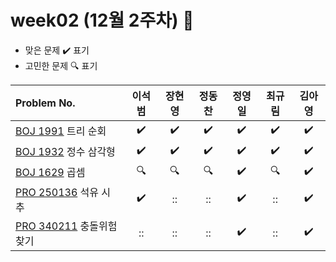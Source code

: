 
# week02 (12월 2주차) :pencil:

- 맞은 문제 :heavy_check_mark: 표기
- 고민한 문제 :mag: 표기


|Problem No.|이석범|장현영|정동찬|정영일|최규림|김아영|
|:-------------------------|:-----:|:------------------:|:-----:|:-----:|:-----:|:-----:|
|[BOJ 1991](https://www.acmicpc.net/problem/1991) 트리 순회|:heavy_check_mark:|:heavy_check_mark:|:heavy_check_mark:|:heavy_check_mark:|:heavy_check_mark:|:heavy_check_mark:|
|[BOJ 1932](https://www.acmicpc.net/problem/1932) 정수 삼각형|:heavy_check_mark:|:heavy_check_mark:|:heavy_check_mark:|:heavy_check_mark:|:heavy_check_mark:|:heavy_check_mark:|
|[BOJ 1629](https://www.acmicpc.net/problem/1629) 곱셈|:mag:|:mag:|:mag:|:heavy_check_mark:|:mag:|:heavy_check_mark:|
|[PRO 250136](https://school.programmers.co.kr/learn/courses/30/lessons/250136) 석유 시추|:heavy_check_mark:|::|::|:heavy_check_mark:|::|:heavy_check_mark:|
|[PRO 340211](https://school.programmers.co.kr/learn/courses/30/lessons/340211) 충돌위험 찾기|::|::|::|:heavy_check_mark:|::|:heavy_check_mark:|
